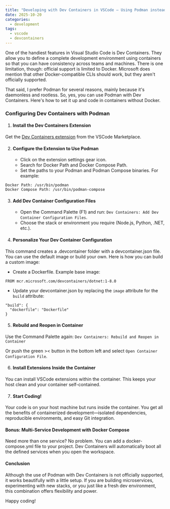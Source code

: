 ```yaml
---
title: "Developing with Dev Containers in VSCode — Using Podman instead of Docker"
date: 2025-10-20
categories:
  - development
tags:
  - vscode
  - devcontainers
---
```


One of the handiest features in Visual Studio Code is Dev Containers. They allow you to define a complete development environment using containers so that you can have consistency across teams and machines. There is one limitation, though: official support is limited to Docker. Microsoft does mention that other Docker-compatible CLIs should work, but they aren't officially supported.

That said, I prefer Podman for several reasons, mainly because it's daemonless and rootless. So, yes, you can use Podman with Dev Containers. Here's how to set it up and code in containers without Docker.

### Configuring Dev Containers with Podman

1. #### Install the Dev Containers Extension
Get the [Dev Containers extension](https://marketplace.visualstudio.com/items?itemName=ms-vscode-remote.remote-containers) from the VSCode Marketplace.

2. #### Configure the Extension to Use Podman
	- Click on the extension settings gear icon.
	- Search for Docker Path and Docker Compose Path.
	- Set the paths to your Podman and Podman Compose binaries. For example:
```
Docker Path: /usr/bin/podman
Docker Compose Path: /usr/bin/podman-compose
```
3. #### Add Dev Container Configuration Files
	- Open the Command Palette (F1) and run: `Dev Containers: Add Dev Container Configuration Files`.
	- Choose the stack or environment you require (Node.js, Python, .NET, etc.).
4. #### Personalize Your Dev Container Configuration
This command creates a .devcontainer folder with a devcontainer.json file. You can use the default image or build your own. Here is how you can build a custom image:
- Create a Dockerfile. Example base image:
```
FROM mcr.microsoft.com/devcontainers/dotnet:1-8.0
```
- Update your devcontainer.json by replacing the `image` attribute for the `build` attribute:

```
"build": {
  "dockerfile": "Dockerfile"
}
```
5. #### Rebuild and Reopen in Container

Use the Command Palette again:
`Dev Containers: Rebuild and Reopen in Container`

Or push the green >< button in the bottom left and select `Open Container Configuration File`.

6. #### Install Extensions Inside the Container
You can install VSCode extensions within the container. This keeps your host clean and your container self-contained.

7. #### Start Coding!
Your code is on your host machine but runs inside the container. You get all the benefits of containerized development—isolated dependencies, reproducible environments, and easy Git integration.

#### Bonus: Multi-Service Development with Docker Compose
Need more than one service? No problem. You can add a docker-compose.yml file to your project. Dev Containers will automatically boot all the defined services when you open the workspace.

#### Conclusion
Although the use of Podman with Dev Containers is not officially supported, it works beautifully with a little setup. If you are building microservices, experimenting with new stacks, or you just like a fresh dev environment, this combination offers flexibility and power.

Happy coding!
